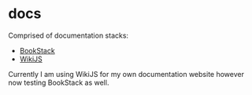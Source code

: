 # docs

Comprised of documentation stacks:

- [BookStack](https://www.bookstackapp.com/)
- [WikiJS](https://js.wiki/)

Currently I am using WikiJS for my own documentation website however now testing BookStack as well.
